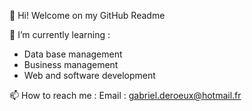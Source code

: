 👋 Hi! Welcome on my GitHub Readme

🌱 I’m currently learning :
  * Data base management
  * Business management
  * Web and software development
  
📫 How to reach me : 
  Email : gabriel.deroeux@hotmail.fr
  
